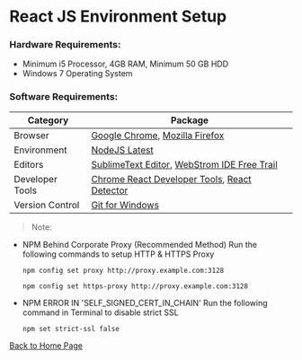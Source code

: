 # React JS Environment Setup

### Hardware Requirements:
* Minimum i5 Processor, 4GB RAM, Minimum 50 GB HDD
* Windows 7 Operating System

### Software Requirements:

Category | Package
-------- | -------
Browser | [Google Chrome](https://www.google.co.in/intl/en/chrome/browser/desktop/index.html), [Mozilla Firefox](https://www.mozilla.org/en-US/firefox/new/)
Environment | [NodeJS Latest](https://nodejs.org/en/)
Editors  | [SublimeText Editor](https://www.sublimetext.com/3), [WebStrom IDE Free Trail](https://www.jetbrains.com/webstorm/download/#section=windows-version)
Developer Tools | [Chrome React Developer Tools](https://github.com/facebook/react-devtools), [React Detector](https://github.com/kentcdodds/react-detector)
Version Control | [Git for Windows](https://git-scm.com/downloads)

>Note:
* NPM Behind Corporate Proxy (Recommended Method)
  Run the following commands to setup HTTP & HTTPS Proxy
  
  ```
  npm config set proxy http://proxy.example.com:3128
  
  npm config set https-proxy http://proxy.example.com:3128
  ```
  
* NPM ERROR IN 'SELF_SIGNED_CERT_IN_CHAIN'
  Run the following command in Terminal to disable strict SSL
  
  ```
  npm set strict-ssl false
  ```


[Back to Home Page](https://github.com/santhoshthepro/reactjs#table-of-contents)
